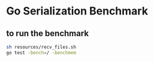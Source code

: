 # Go Serialization Benchmark
## to run the benchmark
```bash
sh resources/recv_files.sh
go test -bench=/ -benchmem
```